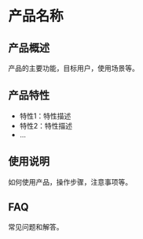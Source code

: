 # 产品名称

## 产品概述

产品的主要功能，目标用户，使用场景等。

## 产品特性

- 特性1：特性描述
- 特性2：特性描述
- ...

## 使用说明

如何使用产品，操作步骤，注意事项等。

## FAQ

常见问题和解答。